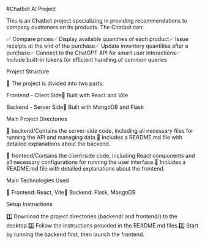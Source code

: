 #Chatbot AI Project

This is an Chatbot project specializing in providing recommendations to company customers on its products. The Chatbot can:

✅ Compare prices✅ Display available quantities of each product✅ Issue receipts at the end of the purchase✅ Update inventory quantities after a purchase✅ Connect to the ChatGPT API for smart user interactions✅ Include built-in tokens for efficient handling of common queries

Project Structure

📌 The project is divided into two parts:

Frontend - Client Side📌 Built with React and Vite

Backend - Server Side📌 Built with MongoDB and Flask

Main Project Directories

📂 backend/Contains the server-side code, including all necessary files for running the API and managing data.📌 Includes a README.md file with detailed explanations about the backend.

📂 frontend/Contains the client-side code, including React components and all necessary configurations for running the user interface.📌 Includes a README.md file with detailed explanations about the frontend.

Main Technologies Used

🚀 Frontend: React, Vite🚀 Backend: Flask, MongoDB

Setup Instructions

1️⃣ Download the project directories (backend/ and frontend/) to the desktop.2️⃣ Follow the instructions provided in the README.md files.3️⃣ Start by running the backend first, then launch the frontend.

